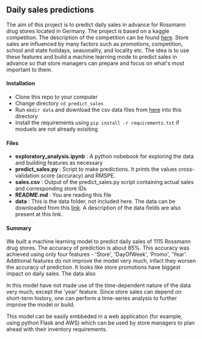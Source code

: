 ## Daily sales predictions

The aim of this project is to predict daily sales in advance for Rossmann drug stores located in Germany. The project is based on a kaggle competition. The description of the competition can be found [here](https://www.kaggle.com/c/rossmann-store-sales). Store sales are influenced by many factors such as promotions, competition, school and state holidays, seasonality, and locality etc. The idea is to use these features and build a machine learning mode to predict sales in advance so that store managers can prepare and focus on what's most important to them.

#### Installation
- Clone this repo to your computer
- Change directory `cd predict_sales`
- Run `mkdir data` and download the csv data files from [here](https://www.kaggle.com/c/rossmann-store-sales/data) into this directory
- Install the requirements using `pip install -r requirements.txt` if moduels are not already exisiting 

#### Files
- **exploratory_analysis.ipynb** : A python nobebook for exploring the data and building features as necessary
- **predict_sales.py** : Script to make predictions. It prints the values cross-validation score (accuracy) and RMSPE. 
- **sales.csv** : Output of the predict_sales.py script containing actual sales and corresponding store IDs
- **README.md** : You are reading this file
- **data** : This is the data folder, not included here. The data can be downloaded from this [link](https://www.kaggle.com/c/rossmann-store-sales/data). A description of the data fields are also present at this link.

#### Summary
We built a machine learning model to predict daily sales of 1115 Rossmann drug stores. The accuracy of prediction is about 85%. This accuracy was achieved using only four features - 'Store', 'DayOfWeek', 'Promo', 'Year'. Additional features do not improve the model very much, infact they worsen the accuracy of prediction. It looks like store promotions have biggest impact on daily sales. The data also  

In this model have not made use of the time-dependent nature of the data very much, except the 'year' feature. Since store sales can depend on short-term history, one can perform a time-series analysis to further improve the model or build. 

This model can be easily embbeded in a web application (for example, using python Flask and AWS) which can be used by store managers to plan ahead with their inventory requirements.   
 
